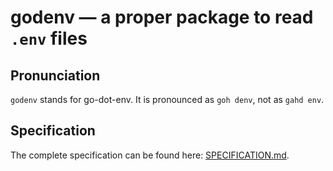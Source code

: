 # godenv — a proper package to read `.env` files

## Pronunciation

`godenv` stands for go-dot-env. It is pronounced as `goh denv`, not as `gahd env`.  

## Specification

The complete specification can be found here: [SPECIFICATION.md](SPECIFICATION.md).
